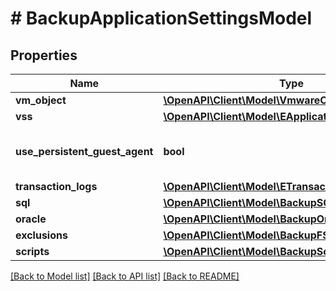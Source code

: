 # # BackupApplicationSettingsModel

## Properties

Name | Type | Description | Notes
------------ | ------------- | ------------- | -------------
**vm_object** | [**\OpenAPI\Client\Model\VmwareObjectModel**](VmwareObjectModel.md) |  |
**vss** | [**\OpenAPI\Client\Model\EApplicationSettingsVSS**](EApplicationSettingsVSS.md) |  |
**use_persistent_guest_agent** | **bool** | If *true*, persistent guest agent is used. | [optional]
**transaction_logs** | [**\OpenAPI\Client\Model\ETransactionLogsSettings**](ETransactionLogsSettings.md) |  | [optional]
**sql** | [**\OpenAPI\Client\Model\BackupSQLSettingsModel**](BackupSQLSettingsModel.md) |  | [optional]
**oracle** | [**\OpenAPI\Client\Model\BackupOracleSettingsModel**](BackupOracleSettingsModel.md) |  | [optional]
**exclusions** | [**\OpenAPI\Client\Model\BackupFSExclusionsModel**](BackupFSExclusionsModel.md) |  | [optional]
**scripts** | [**\OpenAPI\Client\Model\BackupScriptSettingsModel**](BackupScriptSettingsModel.md) |  | [optional]

[[Back to Model list]](../../README.md#models) [[Back to API list]](../../README.md#endpoints) [[Back to README]](../../README.md)
